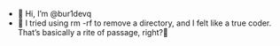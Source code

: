 - 👋 Hi, I’m @bur1devq
- 🌱 I tried using rm -rf to remove a directory, and I felt like a true coder. That’s basically a rite of passage, right?🌱

<!---
bur1dev/bur1dev is a ✨ special ✨ repository because its `README.md` (this file) appears on your GitHub profile.
You can click the Preview link to take a look at your changes.
--->
